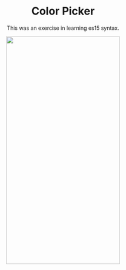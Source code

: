 
<div align="center">
<h1>Color Picker</h1>
<p>This was an exercise in learning es15 syntax.</p>
<img src="https://github.com/maresThere/color-picker/blob/master/public/images/Kapture%202017-05-10%20at%2018.30.37.gif" height="600" width="300"/>
<div/>
